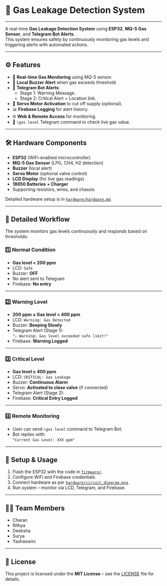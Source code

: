 # 🚨 Gas Leakage Detection System
---
A real-time **Gas Leakage Detection System** using **ESP32**, **MQ-5 Gas Sensor**, and **Telegram Bot Alerts**.  
This system ensures safety by continuously monitoring gas levels and triggering alerts with automated actions.

---



## ⚙️ Features

- 📡 **Real-time Gas Monitoring** using MQ-5 sensor.
- 🔔 **Local Buzzer Alert** when gas exceeds threshold.
- 📲 **Telegram Bot Alerts**:
  - Stage 1: Warning Message.
  - Stage 2: Critical Alert + Location link.
- 🔧 **Servo Motor Activation** to cut off supply (optional).
- 📊 **Firebase Logging** for alert history.
- 🌐 **Web & Remote Access** for monitoring.
- 💬 `\gas level` Telegram command to check live gas value.

---

## 🛠️ Hardware Components

- **ESP32** (WiFi-enabled microcontroller)  
- **MQ-5 Gas Sensor** (LPG, CH4, H2 detection)  
- **Buzzer** (local alert)  
- **Servo Motor** (optional valve control)  
- **LCD Display** (for live gas readings)  
- **18650 Batteries + Charger**  
- Supporting resistors, wires, and chassis  

Detailed hardware setup is in [`hardware/hardware.md`](hardware/hardware.md).

---

## 🔄 Detailed Workflow

The system monitors gas levels continuously and responds based on thresholds:

### 1️⃣ Normal Condition
- **Gas level < 200 ppm**
- LCD: `Safe`
- Buzzer: **OFF**
- No alert sent to Telegram
- Firebase: **No entry**

---

### 2️⃣ Warning Level
- **200 ppm ≤ Gas level < 400 ppm**
- LCD: `Warning: Gas Detected`
- Buzzer: **Beeping Slowly**
- Telegram Alert (Stage 1):  
  `"⚠️ Warning: Gas level exceeded safe limit!"`  
- Firebase: **Warning Logged**

---

### 3️⃣ Critical Level
- **Gas level ≥ 400 ppm**
- LCD: `CRITICAL: Gas Leakage`
- Buzzer: **Continuous Alarm**
- Servo: **Activated to close valve** (if connected)
- Telegram Alert (Stage 2):
- Firebase: **Critical Entry Logged**

---

### 4️⃣ Remote Monitoring
- User can send `\gas level` command to Telegram Bot.  
- Bot replies with:  
`"Current Gas Level: XXX ppm"`

---

## 🚀 Setup & Usage

1. Flash the ESP32 with the code in [`firmware/`](firmware/).  
2. Configure WiFi and Firebase credentials.  
3. Connect hardware as per [`hardware/circuit_diagram.png`](hardware/circuit_diagram.png).  
4. Run system – monitor via LCD, Telegram, and Firebase.

---



## 👨‍💻 Team Members
- Charan 
- Rithya  
- Deeksha  
- Surya  
- Yashaswini  

---

## 📜 License
This project is licensed under the **MIT License** – see the [LICENSE](LICENSE) file for details.




